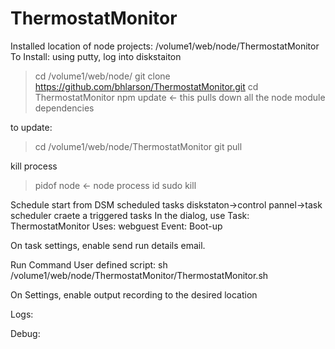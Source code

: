 ﻿# ThermostatMonitor
Installed location of node projects: /volume1/web/node/ThermostatMonitor
To Install:
using putty, log into diskstaiton
> cd /volume1/web/node/
> git clone https://github.com/bhlarson/ThermostatMonitor.git
> cd ThermostatMonitor
> npm update    <- this pulls down all the node module dependencies

to update:
> cd /volume1/web/node/ThermostatMonitor
> git pull

kill process
> pidof node  <-  node process id
> sudo kill <node process id>

Schedule start from DSM scheduled tasks
diskstaton->control pannel->task scheduler
craete a triggered tasks
In the dialog, use
Task: ThermostatMonitor
Uses: webguest
Event: Boot-up

On task settings, enable send run details email.

Run Command User defined script:
sh /volume1/web/node/ThermostatMonitor/ThermostatMonitor.sh

On Settings, enable output recording to the desired location

Logs:

Debug:


